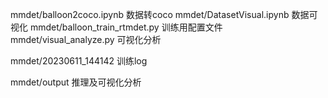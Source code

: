 
mmdet/balloon2coco.ipynb 数据转coco
mmdet/DatasetVisual.ipynb 数据可视化
mmdet/balloon_train_rtmdet.py 训练用配置文件
mmdet/visual_analyze.py 可视化分析

mmdet/20230611_144142 训练log

mmdet/output 推理及可视化分析

